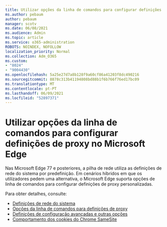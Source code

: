 ```yaml
---
title: Utilizar opções da linha de comandos para configurar definições de proxy no Microsoft Edge
ms.author: pebaum
author: pebaum
manager: scotv
ms.date: 06/08/2021
ms.audience: Admin
ms.topic: article
ms.service: o365-administration
ROBOTS: NOINDEX, NOFOLLOW
localization_priority: Normal
ms.collection: Adm_O365
ms.custom:
- "8024"
- "9004430"
ms.openlocfilehash: 5a25e27d7a8b128f9a60cf86a41203f8dc490216
ms.sourcegitcommit: 8878c313b41194808bd88b1f6b766f76ed17bc09
ms.translationtype: MT
ms.contentlocale: pt-PT
ms.lasthandoff: 06/09/2021
ms.locfileid: "52897371"
---
```

# <a name="use-command-line-options-to-configure-proxy-settings-in-microsoft-edge"></a>Utilizar opções da linha de comandos para configurar definições de proxy no Microsoft Edge

Nas Microsoft Edge 77 e posteriores, a pilha de rede utiliza as definições de rede do sistema por predefinição. Em cenários híbridos em que os utilizadores pedem uma alternativa, o Microsoft Edge suporta opções de linha de comandos para configurar definições de proxy personalizadas. 

Para obter detalhes, consulte:

- [Definições de rede do sistema](/deployedge/edge-learnmore-cmdline-options-proxy-settings#system-network-settings)
- [Opções da linha de comandos para definições de proxy](/deployedge/edge-learnmore-cmdline-options-proxy-settings#system-network-settings)
- [Definições de configuração avançadas e outras opções](https://go.microsoft.com/fwlink/?linkid=2134293)
- [Comportamento dos cookies do Chrome SameSite](/office365/troubleshoot/miscellaneous/chrome-behavior-affects-applications)